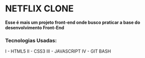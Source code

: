 # NETFLIX CLONE
**Esse é mais um projeto front-end onde busco praticar a base do desenvolvimento Front-End**

### Tecnologias Usadas:

I - HTML5
II - CSS3
III - JAVASCRIPT
IV - GIT BASH
